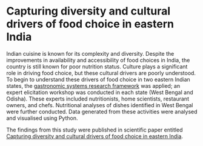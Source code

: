 # Capturing diversity and cultural drivers of food choice in eastern India
Indian cuisine is known for its complexity and diversity. Despite the improvements in availability and accessibility of food choices in India, the country is still known for poor nutrition status. Culture plays a significant role in driving food choice, but these cultural drivers are poorly understood. To begin to understand these drivers of food choice in two eastern Indian states, the [gastronomic systems research framework](https://www.sciencedirect.com/science/article/pii/S1878450X17300410) was applied; an expert elicitation workshop was conducted in each state (West Bengal and Odisha). These experts included nutritionists, home scientists, restaurant owners, and chefs. Nutritional analyses of dishes identified in West Bengal were further conducted. Data generated from these activities were analysed and visualised using Python.

The findings from this study were published in scientific paper entitled [Capturing diversity and cultural drivers of food choice in eastern India](https://doi.org/10.1016/j.ijgfs.2020.100249). 

